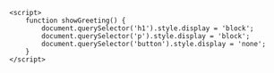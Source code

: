 


    <script>
        function showGreeting() {
            document.querySelector('h1').style.display = 'block';
            document.querySelector('p').style.display = 'block';
            document.querySelector('button').style.display = 'none';
        }
    </script>
</body>
</html>

